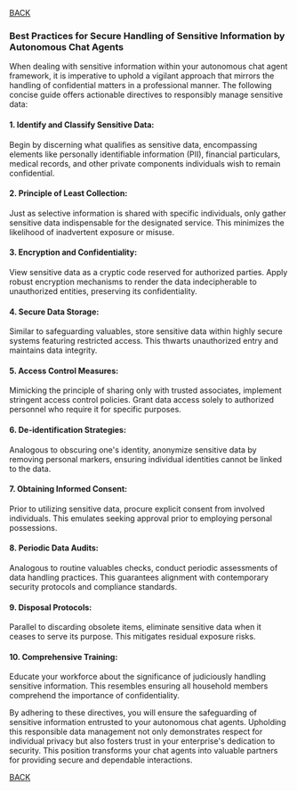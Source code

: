 [BACK](main.md)

### Best Practices for Secure Handling of Sensitive Information by Autonomous Chat Agents

When dealing with sensitive information within your autonomous chat agent framework, it is imperative to uphold a vigilant approach that mirrors the handling of confidential matters in a professional manner. The following concise guide offers actionable directives to responsibly manage sensitive data:

#### 1. **Identify and Classify Sensitive Data:**

Begin by discerning what qualifies as sensitive data, encompassing elements like personally identifiable information (PII), financial particulars, medical records, and other private components individuals wish to remain confidential.

#### 2. **Principle of Least Collection:**

Just as selective information is shared with specific individuals, only gather sensitive data indispensable for the designated service. This minimizes the likelihood of inadvertent exposure or misuse.

#### 3. **Encryption and Confidentiality:**

View sensitive data as a cryptic code reserved for authorized parties. Apply robust encryption mechanisms to render the data indecipherable to unauthorized entities, preserving its confidentiality.

#### 4. **Secure Data Storage:**

Similar to safeguarding valuables, store sensitive data within highly secure systems featuring restricted access. This thwarts unauthorized entry and maintains data integrity.

#### 5. **Access Control Measures:**

Mimicking the principle of sharing only with trusted associates, implement stringent access control policies. Grant data access solely to authorized personnel who require it for specific purposes.

#### 6. **De-identification Strategies:**

Analogous to obscuring one's identity, anonymize sensitive data by removing personal markers, ensuring individual identities cannot be linked to the data.

#### 7. **Obtaining Informed Consent:**

Prior to utilizing sensitive data, procure explicit consent from involved individuals. This emulates seeking approval prior to employing personal possessions.

#### 8. **Periodic Data Audits:**

Analogous to routine valuables checks, conduct periodic assessments of data handling practices. This guarantees alignment with contemporary security protocols and compliance standards.

#### 9. **Disposal Protocols:**

Parallel to discarding obsolete items, eliminate sensitive data when it ceases to serve its purpose. This mitigates residual exposure risks.

#### 10. **Comprehensive Training:**

Educate your workforce about the significance of judiciously handling sensitive information. This resembles ensuring all household members comprehend the importance of confidentiality.

By adhering to these directives, you will ensure the safeguarding of sensitive information entrusted to your autonomous chat agents. Upholding this responsible data management not only demonstrates respect for individual privacy but also fosters trust in your enterprise's dedication to security. This position transforms your chat agents into valuable partners for providing secure and dependable interactions.

[BACK](main.md)